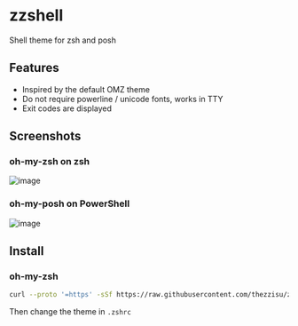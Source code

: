 # zzshell
Shell theme for zsh and posh
## Features
- Inspired by the default OMZ theme
- Do not require powerline / unicode fonts, works in TTY
- Exit codes are displayed

## Screenshots
### oh-my-zsh on zsh
![image](https://user-images.githubusercontent.com/21094314/128603460-f76e795e-b20c-4263-91b5-7941de8ff94a.png)

### oh-my-posh on PowerShell
![image](https://user-images.githubusercontent.com/21094314/128603588-4ec904a7-4827-45ae-9f75-169edc2787ae.png)

## Install
### oh-my-zsh
```sh
curl --proto '=https' -sSf https://raw.githubusercontent.com/thezzisu/zzshell/master/zzshell.zsh-theme | tee ~/.oh-my-zsh/custom/themes/zzshell.zsh-theme
```
Then change the theme in `.zshrc`

